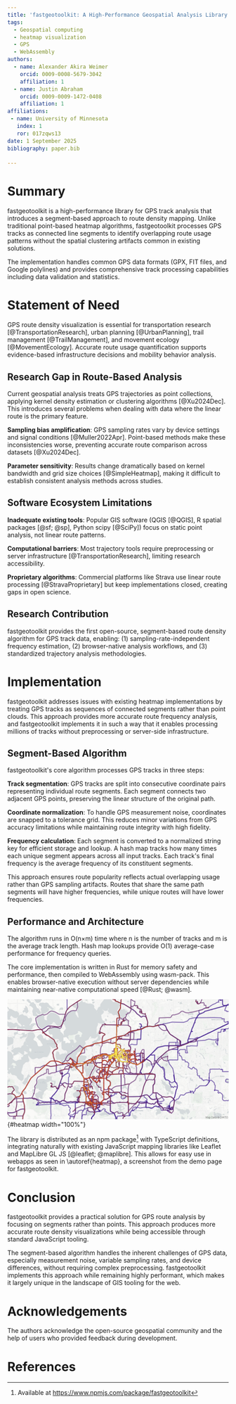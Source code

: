 ```yaml
---
title: 'fastgeotoolkit: A High-Performance Geospatial Analysis Library and Novel Route Density Mapping Implementation'
tags:
  - Geospatial computing
  - heatmap visualization
  - GPS
  - WebAssembly
authors:
  - name: Alexander Akira Weimer
    orcid: 0009-0008-5679-3042
    affiliation: 1
  - name: Justin Abraham
    orcid: 0009-0009-1472-0408
    affiliation: 1
affiliations:
 - name: University of Minnesota
   index: 1
   ror: 017zqws13
date: 1 September 2025
bibliography: paper.bib

---
```


# Summary

fastgeotoolkit is a high-performance library for GPS track analysis that introduces a segment-based approach to route density mapping. Unlike traditional point-based heatmap algorithms, fastgeotoolkit processes GPS tracks as connected line segments to identify overlapping route usage patterns without the spatial clustering artifacts common in existing solutions.

The implementation handles common GPS data formats (GPX, FIT files, and Google polylines) and provides comprehensive track processing capabilities including data validation and statistics.

# Statement of Need

GPS route density visualization is essential for transportation research [@TransportationResearch], urban planning [@UrbanPlanning], trail management [@TrailManagement], and movement ecology [@MovementEcology]. Accurate route usage quantification supports evidence-based infrastructure decisions and mobility behavior analysis.

## Research Gap in Route-Based Analysis

Current geospatial analysis treats GPS trajectories as point collections, applying kernel density estimation or clustering algorithms [@Xu2024Dec]. This introduces several problems when dealing with data where the linear route is the primary feature.

**Sampling bias amplification**: GPS sampling rates vary by device settings and signal conditions [@Muller2022Apr]. Point-based methods make these inconsistencies worse, preventing accurate route comparison across datasets [@Xu2024Dec].

**Parameter sensitivity**: Results change dramatically based on kernel bandwidth and grid size choices [@SimpleHeatmap], making it difficult to establish consistent analysis methods across studies.

## Software Ecosystem Limitations

**Inadequate existing tools**: Popular GIS software (QGIS [@QGIS], R spatial packages [@sf; @sp], Python scipy [@SciPy]) focus on static point analysis, not linear route patterns.

**Computational barriers**: Most trajectory tools require preprocessing or server infrastructure [@TransportationResearch], limiting research accessibility.

**Proprietary algorithms**: Commercial platforms like Strava use linear route processing [@StravaProprietary] but keep implementations closed, creating gaps in open science.

## Research Contribution

fastgeotoolkit provides the first open-source, segment-based route density algorithm for GPS track data, enabling: (1) sampling-rate-independent frequency estimation, (2) browser-native analysis workflows, and (3) standardized trajectory analysis methodologies.

# Implementation

fastgeotoolkit addresses issues with existing heatmap implementations by treating GPS tracks as sequences of connected segments rather than point clouds. This approach provides more accurate route frequency analysis, and fastgeotoolkit implements it in such a way that it enables processing millions of tracks without preprocessing or server-side infrastructure.


## Segment-Based Algorithm

fastgeotoolkit's core algorithm processes GPS tracks in three steps:

**Track segmentation**: GPS tracks are split into consecutive coordinate pairs representing individual route segments. Each segment connects two adjacent GPS points, preserving the linear structure of the original path.

**Coordinate normalization**: To handle GPS measurement noise, coordinates are snapped to a tolerance grid. This reduces minor variations from GPS accuracy limitations while maintaining route integrity with high fidelity.

**Frequency calculation**: Each segment is converted to a normalized string key for efficient storage and lookup. A hash map tracks how many times each unique segment appears across all input tracks. Each track's final frequency is the average frequency of its constituent segments.

This approach ensures route popularity reflects actual overlapping usage rather than GPS sampling artifacts. Routes that share the same path segments will have higher frequencies, while unique routes will have lower frequencies.

## Performance and Architecture

The algorithm runs in O(n×m) time where n is the number of tracks and m is the average track length. Hash map lookups provide O(1) average-case performance for frequency queries.

The core implementation is written in Rust for memory safety and performance, then compiled to WebAssembly using wasm-pack. This enables browser-native execution without server dependencies while maintaining near-native computational speed [@Rust; @wasm].

![Example heatmap produced using fastgeotoolkit and MapLibre GL JS.[]{label="heatmap"}](heatmap.png){#heatmap width="100%"}

The library is distributed as an npm package[^1] with TypeScript definitions, integrating naturally with existing JavaScript mapping libraries like Leaflet and MapLibre GL JS [@leaflet; @maplibre]. This allows for easy use in webapps as seen in \autoref{heatmap}, a screenshot from the demo page for fastgeotoolkit.

# Conclusion

fastgeotoolkit provides a practical solution for GPS route analysis by focusing on segments rather than points. This approach produces more accurate route density visualizations while being accessible through standard JavaScript tooling.

The segment-based algorithm handles the inherent challenges of GPS data, especially measurement noise, variable sampling rates, and device differences, without requiring complex preprocessing. fastgeotoolkit implements this approach while remaining highly performant, which makes it largely unique in the landscape of GIS tooling for the web.


# Acknowledgements

The authors acknowledge the open-source geospatial community and the help of users who provided feedback during development.

# References

[^1]: Available at https://www.npmjs.com/package/fastgeotoolkit